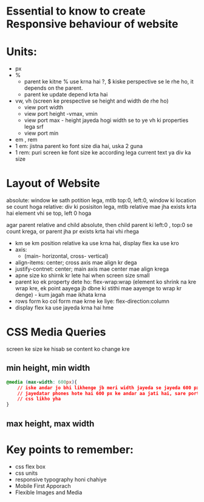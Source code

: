 # Essential to know to create Responsive behaviour of website

# Units:
- px
- %
    - parent ke kitne % use krna hai ?, $ kiske perspective se le rhe ho, it depends on the parent.
    - parent ke update depend krta hai
- vw, vh (screen ke prespective se height and width de rhe ho)
    - view port width 
    - view port height
-vmax, vmin 
    - view port max - height jayeda hogi width se to ye vh ki properties lega srf
    - view port min
- em , rem
 - 1 em: jistna parent ko font size dia hai, uska 2 guna
 - 1 rem: puri screen ke font size ke according lega current text ya div ka size

# Layout of Website

absolute: window ke sath potition lega, mtlb top:0, left:0, window ki location se count hoga
relative: div ki posisiton lega, mtlb relative mae jha exists krta hai element vhi se top, left 0 hoga

agar parent relative and child absolute, then child parent ki left:0 , top:0 se count krega, or parent jha pr exists krta hai vhi rhega

- km se km position relative ka use krna hai, display flex ka use kro
- axis:
    - (main- horizontal, cross- vertical)
- align-items: center; cross axis mae align kr dega
- justify-contnet: center; main axis mae center mae align krega
- apne size ko shirnk kr lete hai when screen size small
- parent ko ek property dete ho: flex-wrap:wrap (element ko shrink na kre wrap kre, ek point aayega jb dbne ki stithi mae aayenge to wrap kr denge) - kum jagah mae ikhata krna
- rows form ko col form mae krne ke liye: flex-direction:column
- display flex ka use jayeda krna hai hme

# CSS Media Queries
screen ke size ke hisab se content ko change kre

## min height, min width

```css
@media (max-width: 600px){
    // iske andar jo bhi likhenge jb meri width jayeda se jayeda 600 px hai
    // jayedatar phones hote hai 600 px ke andar aa jati hai, sare portrait device aa jate hai, standard size
    // css likho yha
}
```

## max height, max width

# Key points to remember:
- css flex box
- css units
- responsive typography honi chahiye
- Mobile First Apporach
- Flexible Images and Media
